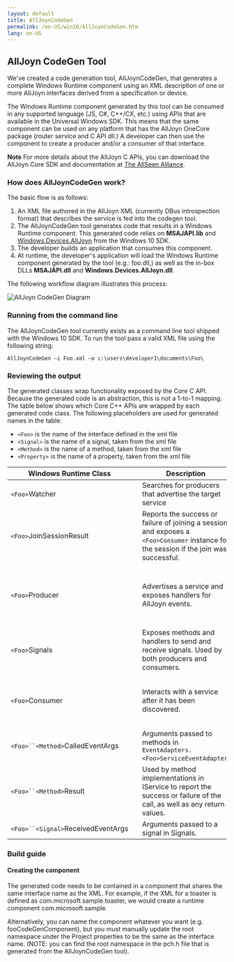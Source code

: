 ```yaml
---
layout: default
title: AllJoynCodeGen
permalink: /en-US/win10/AllJoynCodeGen.htm
lang: en-US
---
```


## AllJoyn CodeGen Tool

We've created a code generation tool, AllJoynCodeGen, that generates a complete Windows Runtime component using an XML description of one or more AllJoyn interfaces derived from a specification or device.

The Windows Runtime component generated by this tool can be consumed in any supported language (JS, C#, C++/CX, etc.) using APIs that are available in the Universal Windows SDK. This means that the same component can be used on any platform that has the AllJoyn OneCore package (router service and C API dll.) A developer can then use the component to create a producer and/or a consumer of that interface. 

**Note**  For more details about the AllJoyn C APIs, you can download the AllJoyn Core SDK and documentation at [The AllSeen Alliance](http://go.microsoft.com/fwlink/?LinkId=524584).

### How does AllJoynCodeGen work?

The basic flow is as follows:

1. An XML file authored in the AllJoyn XML (currently DBus introspection format) that describes the service is fed into the codegen tool.
2. The AllJoynCodeGen tool generates code that results in a Windows Runtime component. This generated code relies on **MSAJAPI.lib** and [Windows.Devices.AllJoyn](https://msdn.microsoft.com/en-us/library/windows/apps/xaml/windows.devices.alljoyn.aspx) from the Windows 10 SDK.
3. The developer builds an application that consumes this component.
4. At runtime, the developer's application will load the Windows Runtime component generated by the tool (e.g.: foo.dll,) as well as the in-box DLLs **MSAJAPI.dll** and **Windows.Devices.AllJoyn.dll**.

The following workflow diagram illustrates this process:

![AllJoyn CodeGen Diagram]({{site.baseurl}}/Resources/images/AllJoyn/alljoyncodegen.png)

### Running from the command line

The AllJoynCodeGen tool currently exists as a command line tool shipped with the Windows 10 SDK. To run the tool pass a valid XML file using the following string:

	AllJoynCodeGen –i Foo.xml –o c:\users\developer1\documents\Foo\

### Reviewing the output

The generated classes wrap functionality exposed by the Core C API. Because the generated code is an abstraction, this is not a 1-to-1 mapping. The table below shows which Core C++ APIs are wrapped by each generated code class. The following placeholders are used for generated names in the table:

* `<Foo>` is the name of the interface defined in the xml file
* `<Signal>` is the name of a signal, taken from the xml file
* `<Method>` is the name of a method, taken from the xml file
* `<Property>` is the name of a property, taken from the xml file


| Windows Runtime Class |  | Description | Core C++ API |
| ------------------------ | --- | --------- | ---------- |
| `<Foo>`Watcher |  | Searches for producers that advertise the target service | *BusListener* class; *BusAttachment* class |
| `<Foo>`JoinSessionResult |  | Reports the success or failure of joining a session, and exposes a `<Foo>Consumer` instance for the session if the join was successful. | *JoinSessionAsyncCB* class; *QStatus* |
| `<Foo>`Producer |  | Advertises a service and exposes handlers for AllJoyn events. | *BusObject* class; *BusAttachment* class; *InterfaceDescription* class; *SessionPortListener* class; *Message* class |
| `<Foo>`Signals |  | Exposes methods and handlers to send and receive signals. Used by both producers and consumers. | *BusObject* class; *InterfaceDescription* class; *Message* class |
| `<Foo>`Consumer |  | Interacts with a service after it has been discovered. | *ProxyBusObject* class; *InterfaceDescription* class; *SessionListener* class; *Message* class |
| `<Foo>``<Method>`CalledEventArgs |  | Arguments passed to methods in `EventAdapters.<Foo>ServiceEventAdapter`. | *Message* class |
| `<Foo>``<Method>`Result |  | Used by method implementations in I<Foo>Service to report the success or failure of the call, as well as any return values. | *Message* class; *QStatus* |
| `<Foo>``<Signal>`ReceivedEventArgs |  | Arguments passed to a signal in <Foo>Signals. | *Message* class |


### Build guide

#### Creating the component

The generated code needs to be contained in a component that shares the same interface name as the XML. For example, if the XML for a toaster is defined as com.microsoft.sample.toaster, we would create a runtime component com.microsoft.sample. 

Alternatively, you can name the component whatever you want (e.g. fooCodeGenComponent), but you must manually update the root namespace under the Project properties to be the same as the interface name. (NOTE: you can find the root namespace in the pch.h file that is generated from the AllJoynCodeGen tool). 

